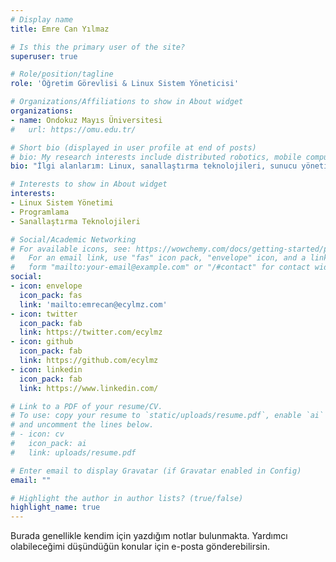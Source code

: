 ```yaml
---
# Display name
title: Emre Can Yılmaz

# Is this the primary user of the site?
superuser: true

# Role/position/tagline
role: 'Öğretim Görevlisi & Linux Sistem Yöneticisi'

# Organizations/Affiliations to show in About widget
organizations:
- name: Ondokuz Mayıs Üniversitesi
#   url: https://omu.edu.tr/

# Short bio (displayed in user profile at end of posts)
# bio: My research interests include distributed robotics, mobile computing and programmable matter.
bio: "İlgi alanlarım: Linux, sanallaştırma teknolojileri, sunucu yönetimi, geliştirici araçları ve programlama."

# Interests to show in About widget
interests:
- Linux Sistem Yönetimi
- Programlama
- Sanallaştırma Teknolojileri

# Social/Academic Networking
# For available icons, see: https://wowchemy.com/docs/getting-started/page-builder/#icons
#   For an email link, use "fas" icon pack, "envelope" icon, and a link in the
#   form "mailto:your-email@example.com" or "/#contact" for contact widget.
social:
- icon: envelope
  icon_pack: fas
  link: 'mailto:emrecan@ecylmz.com'
- icon: twitter
  icon_pack: fab
  link: https://twitter.com/ecylmz
- icon: github
  icon_pack: fab
  link: https://github.com/ecylmz
- icon: linkedin
  icon_pack: fab
  link: https://www.linkedin.com/

# Link to a PDF of your resume/CV.
# To use: copy your resume to `static/uploads/resume.pdf`, enable `ai` icons in `params.toml`,
# and uncomment the lines below.
# - icon: cv
#   icon_pack: ai
#   link: uploads/resume.pdf

# Enter email to display Gravatar (if Gravatar enabled in Config)
email: ""

# Highlight the author in author lists? (true/false)
highlight_name: true
---
```


Burada genellikle kendim için yazdığım notlar bulunmakta. Yardımcı olabileceğimi düşündüğün konular için e-posta gönderebilirsin.
